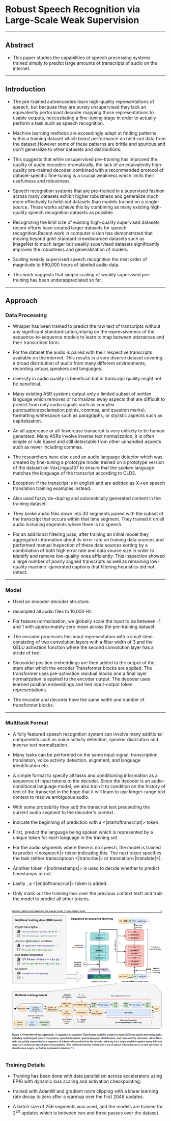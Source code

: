# Robust Speech Recognition via Large-Scale Weak Supervision
---
## Abstract

- This paper studies the capabilities of speech processing systems trained simply to predict large amounts of transcripts of audio on the internet.

---
## Introduction

- The pre-trained autoencoders learn high-quality representations of speech, but because they are purely unsupervised they lack an equivalently performant decoder mapping those representations to usable outputs, necessitating a fine-tuning stage in order to actually perform a task such as speech recognition.

- Machine learning methods are exceedingly adept at finding patterns within a training dataset which boost performance on held-out data from the dataset.However some of these patterns are brittle and spurious and don't generalize to other datasets and distributions. 

- This suggests that while unsupervised pre-training has improved the quality of audio encoders dramatically, the lack of an equivalently high-quality pre-trained decoder, combined with a recommended protocol of dataset-specific fine-tuning is a crucial weakness which limits their usefulness and robustness.

- Speech recognition systems that are pre-trained in a supervised fashion across many datasets exhibit higher robustness and generalize much more effectively to held-out datasets than models trained on a single-source. These works achieve this by combining as many existing high-quality speech recognition datasets as possible.

- Recognizing the limit size of existing high-quality supervised datasets, recent efforts have created larger datasets for speech recognition.Recent work in computer vision has demonstrated that moving beyond gold-standard crowdsourced datasets such as ImageNet to much larger but weakly supervised datasets significantly improves the robustness and generalization of models.

- Scaling weakly supervised speech recognition the next order of magnitude to 680,000 hours of labeled audio data.

- This work suggests that simple scaling of weakly supervised pre-training has been underappreciated so far.
---
## Approach 

### Data Processing

- Whisper has been trained to predict the raw text of transcripts without any significant standardization,relying on the expressiveness of the sequence-to-sequence models to learn to map between utterances and their transcribed form.

- For the dataset the audio is paired with their respective transcripts available on the internet. This results in a very diverse dataset covering a broad distribution of audio from many different environments, recording setups,speakers and languages. 

- diversity in audio quality is beneficial but in transcript quality might not be beneficial.

-  Many existing ASR systems output only a limited subset of written language which removes or normalizes away aspects that are difficult to predict from only audio signals such as complex punctuation(exclamation points, commas, and question marks), formatting whitespace such as paragraphs, or stylistic aspects such as capitalization.

- An all uppercase or all-lowercase transcript is very unlikely to be human generated. Many ASRs involve inverse text normalization, it is often simple or rule based and still detectable from other unhandled aspects such as never including commas.

- The researchers have also used an audio language detector which was created by fine-tuning a prototype model trained on a prototype version of the dataset on VoxLingua107 to ensure that the spoken language matches the language of the transcript according to CLD2.

- Exception: if the transcript is in english and are addded as X->en speech translation training examples instead.

- Also used fuzzy de-duping and automatically generated content in the training dataset.

- They broke audio files down into 30 segments paired with the subset of the transcript that occurs within that time segment. They trained it on all audio including segments where there is no speech.

- For an additional filtering pass, after training an initial model they aggregated information about its error rate on training data sources and performed manual inspection of these data sources sorting by a combination of both high error rate and data source size in order to identify and remove low-quality ones efficiently. This inspection showed a large number of poorly aligned transcripts as well as remaining low-quality machine -generated captions that filtering heuristics did not detect.
---
### Model

- Used an encoder-decoder structure. 

- resampled all audio files to 16,000 Hz.

- For feature normalization, we globally scale the input to be between -1 and 1 with approximately zero mean across the pre-training dataset. 

- The encoder processes this input representation with a small stem consisting of two convolution layers with a filter width of 3 and the GELU activation function where the second convolution layer has a stride of two.

- Sinusoidal position embeddings are then added to the output of the stem after which the encoder Transformer blocks are applied. The transformer uses pre-activation residual blocks and a final layer normalization is applied to the encoder output. The decoder uses learned position embeddings and tied input-output token representations.

- The encoder and decoder have the same width and number of transformer blocks.
---
### Multitask Format

- A fully featured speech recognition system can involve many additional components such as voice activity detection, speaker diarization and inverse text normalization. 

- Many tasks can be performed on the same input signal: transcription, translation, voice activity detection, alignment, and language identification etc.

- A simple format to specify all tasks and conditioning information as a sequence of input tokens to the decoder. Since the decoder is an audio-conditional language model, we also train it to condition on the history of text of the transcript in the hope that it will learn to use longer-range text context to resolve ambiguous audio. 

- With some probability they add the transcript text preceeding the current audio segment to the decoder's context. 

- Indicate the beginning of prediction with a <|startoftranscript|> token.

- First, predict the language being spoken which is represented by a unique token for each language in the training set.

- For the audio segments where there is no speech, the model is trained to predict <|nospeech|> token indicating this. The next token specifies the task (either transcriptopn <|trancribe|> or translation<|translate|>). 

- Another token <|notimestamps|> is used to decide whether to predict timestamps or not.

- Lastly , a <|endoftranscript|> token is added.

- Only mask out the training loss over the previous context textt and train the model  to predict all other tokens.

![alt text](images/image-15.png)
---
### Training Details

- Training has been done with data parallelism across accelerators using FP16 with dynamic loss scaling and activation checkpointing.

- trained with AdamW and gradient norm clipping with a linear learning rate decay to zero after a warmup over the first 2048 updates. 

- A batch size of 256 segments was used, and the models are trained for $2^20$ updates which is between two and three passes over the dataset. 